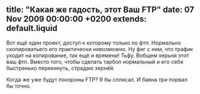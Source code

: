 title: "Какая же гадость, этот Ваш FTP"
date: 07 Nov 2009 00:00:00 +0200
extends: default.liquid
---
Вот ещё один проект, доступ к которому только по фтп. Нормально скопироватьего его практически невозможно. Ну фиг с ним, что трафик уходит на копирование, так ещё и времени! Тьфу. Вобщем херьня этот ваш фтп. Вместо того, чтобы сделать тарбол нормальный и его себе быстренько перекинуть, страдаю хернёй.

Когда же уже будут похороны FTP? Я бы сплясал. И баяна три порвал бы точно.
